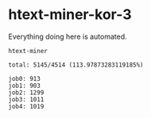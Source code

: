 # htext-miner-kor-3

Everything doing here is automated.

```
htext-miner

total: 5145/4514 (113.97873283119185%)

job0: 913
job1: 903
job2: 1299
job3: 1011
job4: 1019
```